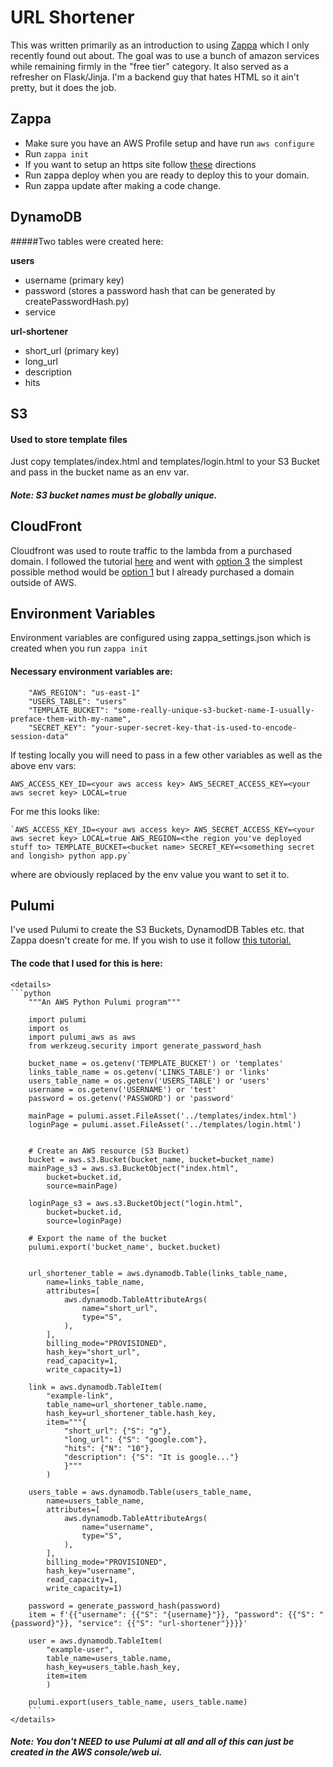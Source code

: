 
# URL Shortener

This was written primarily as an introduction to using [Zappa](https://github.com/zappa/Zappa) which I only recently found out about. The goal was to use a bunch of amazon services while remaining firmly in the "free tier" category. It also served as a refresher on Flask/Jinja. I'm a backend guy that hates HTML so it ain't pretty, but it does the job. 


## Zappa
- Make sure you have an AWS Profile setup and have run `aws configure`
- Run `zappa init`
- If you want to setup an https site follow [these](https://github.com/zappa/Zappa#deploying-to-a-domain-with-aws-certificate-manager) directions
- Run zappa deploy <env> when you are ready to deploy this to your domain. 
- Run zappa update <env> after making a code change. 

## DynamoDB
#####Two tables were created here: 

<b> users </b>
- username (primary key)
- password (stores a password hash that can be generated by createPasswordHash.py)
- service

<b> url-shortener </b>
- short_url (primary key)
- long_url
- description
- hits

## S3
#### Used to store template files
Just copy templates/index.html and templates/login.html to your S3 Bucket and pass in the bucket name as an env var. 
   ##### Note: S3 bucket names must be globally unique.

## CloudFront 
Cloudfront was used to route traffic to the lambda from a purchased domain. I followed the tutorial [here](https://romandc.com/zappa-django-guide/walk_domain/) and went with [option 3](https://romandc.com/zappa-django-guide/walk_domain/#other-service-providers) the simplest possible method would be [option 1](https://romandc.com/zappa-django-guide/walk_domain/#option-1-route53-and-acm) but I already purchased a domain outside of AWS.
	 
## Environment Variables

Environment variables are configured using zappa_settings.json which is created when you run `zappa init` 

#### Necessary environment variables are:
	
		"AWS_REGION": "us-east-1"
		"USERS_TABLE": "users"
		"TEMPLATE_BUCKET": "some-really-unique-s3-bucket-name-I-usually-preface-them-with-my-name",
		"SECRET_KEY": "your-super-secret-key-that-is-used-to-encode-session-data"

If testing locally you will need to pass in a few other variables as well as the above env vars:

	AWS_ACCESS_KEY_ID=<your aws access key> AWS_SECRET_ACCESS_KEY=<your aws secret key> LOCAL=true 
	

For me this looks like:

	`AWS_ACCESS_KEY_ID=<your aws access key> AWS_SECRET_ACCESS_KEY=<your aws secret key> LOCAL=true AWS_REGION=<the region you've deployed stuff to> TEMPLATE_BUCKET=<bucket name> SECRET_KEY=<something secret and longish> python app.py`

where <These> are obviously replaced by the env value you want to set it to.

## Pulumi

   I've used Pulumi to create the S3 Buckets, DynamodDB Tables etc. that Zappa doesn't create for 
	me. If you wish to use it follow [this tutorial.](https://www.pulumi.com/docs/clouds/aws/get-started/) 

#### The code that I used for this is here:
	<details>
	```python
		"""An AWS Python Pulumi program"""

		import pulumi
		import os
		import pulumi_aws as aws
		from werkzeug.security import generate_password_hash

		bucket_name = os.getenv('TEMPLATE_BUCKET') or 'templates'
		links_table_name = os.getenv('LINKS_TABLE') or 'links'
		users_table_name = os.getenv('USERS_TABLE') or 'users'
		username = os.getenv('USERNAME') or 'test'
		password = os.getenv('PASSWORD') or 'password'

		mainPage = pulumi.asset.FileAsset('../templates/index.html')
		loginPage = pulumi.asset.FileAsset('../templates/login.html')


		# Create an AWS resource (S3 Bucket)
		bucket = aws.s3.Bucket(bucket_name, bucket=bucket_name)
		mainPage_s3 = aws.s3.BucketObject("index.html",
			bucket=bucket.id,
			source=mainPage)

		loginPage_s3 = aws.s3.BucketObject("login.html",
			bucket=bucket.id,
			source=loginPage)

		# Export the name of the bucket
		pulumi.export('bucket_name', bucket.bucket)


		url_shortener_table = aws.dynamodb.Table(links_table_name,
			name=links_table_name,
			attributes=[
				aws.dynamodb.TableAttributeArgs(
					name="short_url",
					type="S",
				),		   
			],
			billing_mode="PROVISIONED",
			hash_key="short_url",
			read_capacity=1,
			write_capacity=1)

		link = aws.dynamodb.TableItem(
			"example-link", 
			table_name=url_shortener_table.name, 
			hash_key=url_shortener_table.hash_key, 
			item="""{
				"short_url": {"S": "g"},
				"long_url": {"S": "google.com"},
				"hits": {"N": "10"},
				"description": {"S": "It is google..."}
				}"""
			)

		users_table = aws.dynamodb.Table(users_table_name,
			name=users_table_name,
			attributes=[
				aws.dynamodb.TableAttributeArgs(
					name="username",
					type="S",
				),		   
			],
			billing_mode="PROVISIONED",
			hash_key="username",
			read_capacity=1,
			write_capacity=1)

		password = generate_password_hash(password)
		item = f'{{"username": {{"S": "{username}"}}, "password": {{"S": "{password}"}}, "service": {{"S": "url-shortener"}}}}'

		user = aws.dynamodb.TableItem(
			"example-user", 
			table_name=users_table.name, 
			hash_key=users_table.hash_key, 
			item=item
			)

		pulumi.export(users_table_name, users_table.name)
		```
	</details>
	
##### Note: You don't NEED to use Pulumi at all and all of this can just be created in the AWS console/web ui.
